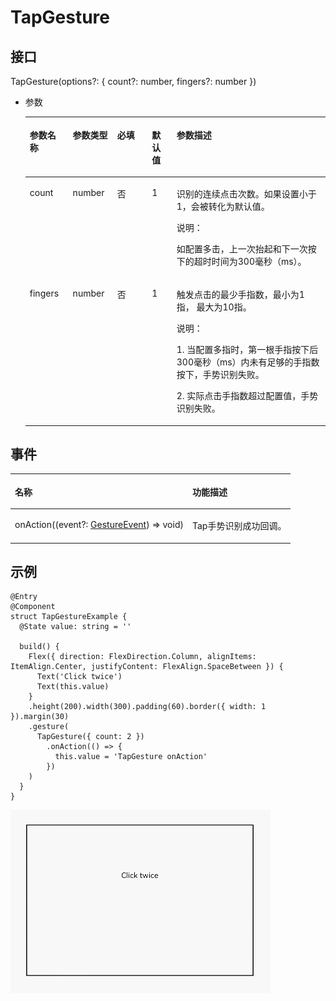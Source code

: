 # TapGesture<a name="ZH-CN_TOPIC_0000001159258799"></a>

## 接口<a name="section11129153920518"></a>

TapGesture\(options?: \{ count?: number, fingers?: number \}\)

-   参数

    <a name="table1392916196212"></a>
    <table><thead align="left"><tr id="row19306191218"><th class="cellrowborder" valign="top" width="14.330000000000002%" id="mcps1.1.6.1.1"><p id="p199307193217"><a name="p199307193217"></a><a name="p199307193217"></a>参数名称</p>
    </th>
    <th class="cellrowborder" valign="top" width="14.799999999999999%" id="mcps1.1.6.1.2"><p id="p119302191128"><a name="p119302191128"></a><a name="p119302191128"></a>参数类型</p>
    </th>
    <th class="cellrowborder" valign="top" width="11.58%" id="mcps1.1.6.1.3"><p id="p7930141911211"><a name="p7930141911211"></a><a name="p7930141911211"></a>必填</p>
    </th>
    <th class="cellrowborder" valign="top" width="8.219999999999999%" id="mcps1.1.6.1.4"><p id="p1393020194219"><a name="p1393020194219"></a><a name="p1393020194219"></a>默认值</p>
    </th>
    <th class="cellrowborder" valign="top" width="51.07000000000001%" id="mcps1.1.6.1.5"><p id="p693061912210"><a name="p693061912210"></a><a name="p693061912210"></a>参数描述</p>
    </th>
    </tr>
    </thead>
    <tbody><tr id="row1238121310306"><td class="cellrowborder" valign="top" width="14.330000000000002%" headers="mcps1.1.6.1.1 "><p id="p938113193017"><a name="p938113193017"></a><a name="p938113193017"></a>count</p>
    </td>
    <td class="cellrowborder" valign="top" width="14.799999999999999%" headers="mcps1.1.6.1.2 "><p id="p23861373017"><a name="p23861373017"></a><a name="p23861373017"></a>number</p>
    </td>
    <td class="cellrowborder" valign="top" width="11.58%" headers="mcps1.1.6.1.3 "><p id="p183814131307"><a name="p183814131307"></a><a name="p183814131307"></a>否</p>
    </td>
    <td class="cellrowborder" valign="top" width="8.219999999999999%" headers="mcps1.1.6.1.4 "><p id="p163831312306"><a name="p163831312306"></a><a name="p163831312306"></a>1</p>
    </td>
    <td class="cellrowborder" valign="top" width="51.07000000000001%" headers="mcps1.1.6.1.5 "><p id="p103814137301"><a name="p103814137301"></a><a name="p103814137301"></a>识别的连续点击次数。如果设置小于1，会被转化为默认值。</p>
    <div class="note" id="note1962422343316"><a name="note1962422343316"></a><a name="note1962422343316"></a><span class="notetitle"> 说明： </span><div class="notebody"><p id="p1262452373311"><a name="p1262452373311"></a><a name="p1262452373311"></a>如配置多击，上一次抬起和下一次按下的超时时间为300毫秒（ms）。</p>
    </div></div>
    </td>
    </tr>
    <tr id="row1093021911217"><td class="cellrowborder" valign="top" width="14.330000000000002%" headers="mcps1.1.6.1.1 "><p id="p119307198218"><a name="p119307198218"></a><a name="p119307198218"></a>fingers</p>
    </td>
    <td class="cellrowborder" valign="top" width="14.799999999999999%" headers="mcps1.1.6.1.2 "><p id="p129301719828"><a name="p129301719828"></a><a name="p129301719828"></a>number</p>
    </td>
    <td class="cellrowborder" valign="top" width="11.58%" headers="mcps1.1.6.1.3 "><p id="p893091913213"><a name="p893091913213"></a><a name="p893091913213"></a>否</p>
    </td>
    <td class="cellrowborder" valign="top" width="8.219999999999999%" headers="mcps1.1.6.1.4 "><p id="p421641117507"><a name="p421641117507"></a><a name="p421641117507"></a>1</p>
    </td>
    <td class="cellrowborder" valign="top" width="51.07000000000001%" headers="mcps1.1.6.1.5 "><p id="p1791619538303"><a name="p1791619538303"></a><a name="p1791619538303"></a>触发点击的最少手指数，最小为1指， 最大为10指。</p>
    <div class="note" id="note439342719312"><a name="note439342719312"></a><a name="note439342719312"></a><span class="notetitle"> 说明： </span><div class="notebody"><p id="p116781255143118"><a name="p116781255143118"></a><a name="p116781255143118"></a>1. 当配置多指时，第一根手指按下后300毫秒（ms）内未有足够的手指数按下，手势识别失败。</p>
    <p id="p939311275319"><a name="p939311275319"></a><a name="p939311275319"></a>2. 实际点击手指数超过配置值，手势识别失败。</p>
    </div></div>
    </td>
    </tr>
    </tbody>
    </table>


## 事件<a name="section23760590517"></a>

<a name="table135406579437"></a>
<table><thead align="left"><tr id="row1154015719436"><th class="cellrowborder" colspan="2" valign="top" id="mcps1.1.4.1.1"><p id="p85411457184316"><a name="p85411457184316"></a><a name="p85411457184316"></a>名称</p>
</th>
<th class="cellrowborder" valign="top" id="mcps1.1.4.1.2"><p id="p5541457194319"><a name="p5541457194319"></a><a name="p5541457194319"></a>功能描述</p>
</th>
</tr>
</thead>
<tbody><tr id="row4541257114319"><td class="cellrowborder" colspan="2" valign="top" headers="mcps1.1.4.1.1 "><p id="p5541357194313"><a name="p5541357194313"></a><a name="p5541357194313"></a>onAction((event?: <a href="ts-gesture-settings.md#table290mcpsimp">GestureEvent</a>) =&gt; void)</p>
</td>
<td class="cellrowborder" valign="top" headers="mcps1.1.4.1.2 "><p id="p11541155710434"><a name="p11541155710434"></a><a name="p11541155710434"></a>Tap手势识别成功回调。</p>
</td>
</tr>
</tbody>
</table>

## 示例<a name="section16900453182718"></a>

```
@Entry
@Component
struct TapGestureExample {
  @State value: string = ''

  build() {
    Flex({ direction: FlexDirection.Column, alignItems: ItemAlign.Center, justifyContent: FlexAlign.SpaceBetween }) {
      Text('Click twice')
      Text(this.value)
    }
    .height(200).width(300).padding(60).border({ width: 1 }).margin(30)
    .gesture(
      TapGesture({ count: 2 })
        .onAction(() => {
          this.value = 'TapGesture onAction'
        })
    )
  }
}
```

![](figures/TapGesture.gif)

